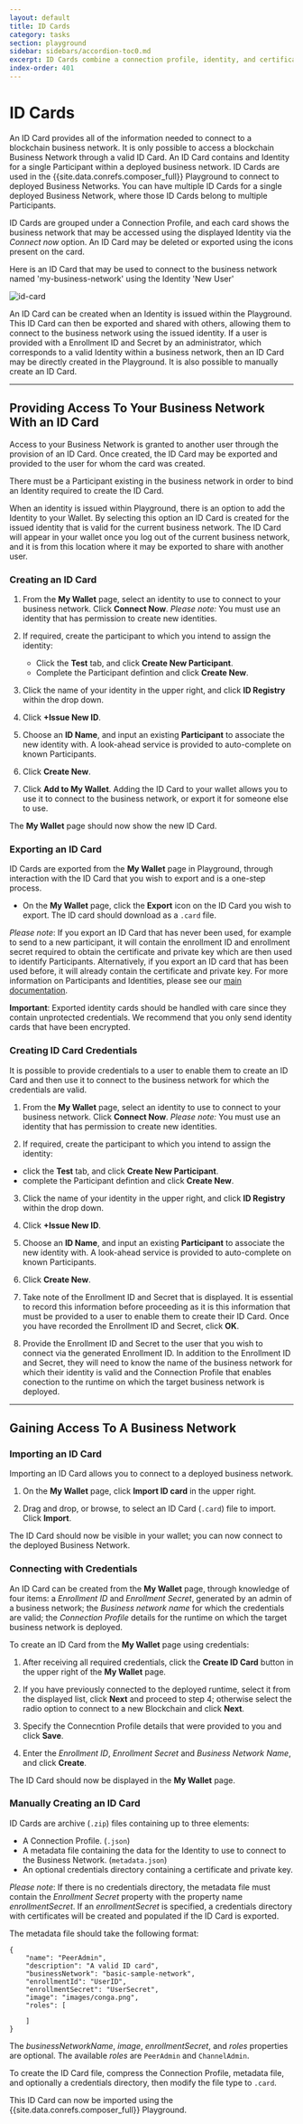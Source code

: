 ```yaml
---
layout: default
title: ID Cards
category: tasks
section: playground
sidebar: sidebars/accordion-toc0.md
excerpt: ID Cards combine a connection profile, identity, and certificates to allow a connection to a business network in Hyperledger Composer Playground. ID cards can be [created, exported and imported](./id-cards-playground.html) from the **My Wallet** page in Hyperledger Composer Playground.
index-order: 401
---
```


# ID Cards

An ID Card provides all of the information needed to connect to a blockchain business network. It is only possible to access a blockchain Business Network through a valid ID Card. An ID Card contains and Identity for a single Participant within a deployed business network. ID Cards are used in the {{site.data.conrefs.composer_full}} Playground to connect to deployed Business Networks. You can have multiple ID Cards for a single deployed Business Network, where those ID Cards belong to multiple Participants.

ID Cards are grouped under a Connection Profile, and each card shows the business network that may be accessed using the displayed Identity via the _Connect now_ option. An ID Card may be deleted or exported using the icons present on the card.

Here is an ID Card that may be used to connect to the business network named 'my-business-network' using the Identity 'New User'

![id-card](./id-card.png)

An ID Card can be created when an Identity is issued within the Playground. This ID Card can then be exported and shared with others, allowing them to connect to the business network using the issued identity. If a user is provided with a Enrollment ID and Secret by an administrator, which corresponds to a valid Identity within a business network, then an ID Card may be directly created in the Playground. It is also possible to manually create an ID Card.

---


## <a name="provide"></a>Providing Access To Your Business Network With an ID Card 

Access to your Business Network is granted to another user through the provision of an ID Card. Once created, the ID Card may be exported and provided to the user for whom the card was created.

There must be a Participant existing in the business network in order to bind an Identity required to create the ID Card.

When an identity is issued within Playground, there is an option to add the Identity to your Wallet. By selecting this option an ID Card is created for the issued identity that is valid for the current business network. The ID Card will appear in your wallet once you log out of the current business network, and it is from this location where it may be exported to share with another user.


### Creating an ID Card 

1. From the **My Wallet** page, select an identity to use to connect to your business network. Click **Connect Now**. _Please note:_ You must use an identity that has permission to create new identities.

2. If required, create the participant to which you intend to assign the identity:
   - Click the **Test** tab, and click **Create New Participant**.
   - Complete the Participant defintion and click **Create New**.

3. Click the name of your identity in the upper right, and click **ID Registry** within the drop down.

4. Click **+Issue New ID**.

5. Choose an **ID Name**, and input an existing **Participant** to associate the new identity with. A look-ahead service is provided to auto-complete on known Participants.

6. Click **Create New**.

7. Click **Add to My Wallet**. Adding the ID Card to your wallet allows you to use it to connect to the business network, or export it for someone else to use.

The **My Wallet** page should now show the new ID Card.


### Exporting an ID Card

ID Cards are exported from the **My Wallet** page in Playground, through interaction with the ID Card that you wish to export and is a one-step process.

- On the **My Wallet** page, click the **Export** icon on the ID Card you wish to export. The ID card should download as a `.card` file.

_Please note_: If you export an ID Card that has never been used, for example to send to a new participant, it will contain the enrollment ID and enrollment secret required to obtain the certificate and private key which are then used to identify Participants. Alternatively, if you export an ID card that has been used before, it will already contain the certificate and private key. For more information on Participants and Identities, please see our [main documentation](../managing/participantsandidentities.html).

**Important**: Exported identity cards should be handled with care since they contain unprotected credentials. We recommend that you only send identity cards that have been encrypted.


### Creating ID Card Credentials

It is possible to provide credentials to a user to enable them to create an ID Card and then use it to connect to the business network for which the credentials are valid. 
1. From the **My Wallet** page, select an identity to use to connect to your business network. Click **Connect Now**. _Please note:_ You must use an identity that has permission to create new identities.

2. If required, create the participant to which you intend to assign the identity:
 - click the **Test** tab, and click **Create New Participant**.
 - complete the Participant defintion and click **Create New**.

3. Click the name of your identity in the upper right, and click **ID Registry** within the drop down.

4. Click **+Issue New ID**.

5. Choose an **ID Name**, and input an existing **Participant** to associate the new identity with. A look-ahead service is provided to auto-complete on known Participants.

6. Click **Create New**.

7. Take note of the Enrollment ID and Secret that is displayed. It is essential to record this information before proceeding as it is this information that must be provided to a user to enable them to create their ID Card. Once you have recorded the Enrollment ID and Secret, click **OK**.

8. Provide the Enrollment ID and Secret to the user that you wish to connect via the generated Enrollment ID. In addition to the Enrollment ID and Secret, they will need to know the name of the business network for which their identity is valid and the Connection Profile that enables conection to the runtime on which the target business network is deployed.

---

## <a name="gain"></a>Gaining Access To A Business Network

### Importing an ID Card

Importing an ID Card allows you to connect to a deployed business network. 

1. On the **My Wallet** page, click **Import ID card** in the upper right.

2. Drag and drop, or browse, to select an ID Card (`.card`) file to import. Click **Import**.

The ID Card should now be visible in your wallet; you can now connect to the deployed Business Network.

### Connecting with Credentials

An ID Card can be created from the **My Wallet** page, through knowledge of four items: a _Enrollment ID_ and _Enrollment Secret_, generated by an admin of a business network; the _Business network name_ for which the credentials are valid; the _Connection Profile_ details for the runtime on which the target business network is deployed.

To create an ID Card from the **My Wallet** page using credentials:

1. After receiving all required credentials, click the **Create ID Card** button in the upper right of the **My Wallet** page.

2. If you have previously connected to the deployed runtime, select it from the displayed list, click **Next** and proceed to step 4; otherwise select the radio option to connect to a new Blockchain and click **Next**.

3. Specify the Connecntion Profile details that were provided to you and click **Save**.

4. Enter the _Enrollment ID_, _Enrollment Secret_ and _Business Network Name_, and click **Create**.

The ID Card should now be displayed in the **My Wallet** page.


### Manually Creating an ID Card

ID Cards are archive (`.zip`) files containing up to three elements:

- A Connection Profile. (`.json`)
- A metadata file containing the data for the Identity to use to connect to the Business Network. (`metadata.json`)
- An optional credentials directory containing a certificate and private key.

_Please note_: If there is no credentials directory, the metadata file must contain the _Enrollment Secret_ property with the property name _enrollmentSecret_. If an _enrollmentSecret_ is specified, a credentials directory with certificates will be created and populated if the ID Card is exported.

The metadata file should take the following format:

```
{
    "name": "PeerAdmin",
    "description": "A valid ID card",
    "businessNetwork": "basic-sample-network",
    "enrollmentId": "UserID",
    "enrollmentSecret": "UserSecret",
    "image": "images/conga.png",
    "roles": [

    ]
}
```

The _businessNetworkName_, _image_, _enrollmentSecret_, and _roles_ properties are optional. The available _roles_ are `PeerAdmin` and `ChannelAdmin`.

To create the ID Card file, compress the Connection Profile, metadata file, and optionally a credentials directory, then modify the file type to `.card`.

This ID Card can now be imported using the {{site.data.conrefs.composer_full}} Playground.
